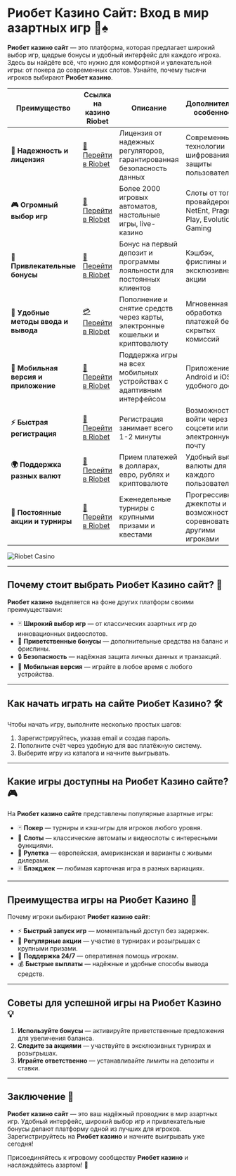 # Риобет Казино Сайт: Вход в мир азартных игр 🎰♠️

**Риобет казино сайт** — это платформа, которая предлагает широкий выбор игр, щедрые бонусы и удобный интерфейс для каждого игрока. Здесь вы найдёте всё, что нужно для комфортной и увлекательной игры: от покера до современных слотов. Узнайте, почему тысячи игроков выбирают **Риобет казино**.

| **Преимущество**                      | **Ссылка на казино Riobet**                | **Описание**                                       | **Дополнительные особенности**                     |
|----------------------------------------|--------------------------------------------|--------------------------------------------------|--------------------------------------------------|
| **🎰 Надежность и лицензия**           | [💎 Перейти в Riobet](https://brandplay.link/7xBLTPyj) | Лицензия от надежных регуляторов, гарантированная безопасность данных | Современные технологии шифрования для защиты пользователей |
| **🎮 Огромный выбор игр**              | [🎉 Перейти в Riobet](https://brandplay.link/7xBLTPyj) | Более 2000 игровых автоматов, настольные игры, live-казино | Слоты от топовых провайдеров: NetEnt, Pragmatic Play, Evolution Gaming |
| **🎁 Привлекательные бонусы**          | [🎯 Перейти в Riobet](https://brandplay.link/7xBLTPyj) | Бонус на первый депозит и программы лояльности для постоянных клиентов | Кэшбэк, фриспины и эксклюзивные акции |
| **💸 Удобные методы ввода и вывода**   | [💳 Перейти в Riobet](https://brandplay.link/7xBLTPyj) | Пополнение и снятие средств через карты, электронные кошельки и криптовалюту | Мгновенная обработка платежей без скрытых комиссий |
| **📱 Мобильная версия и приложение**   | [🚀 Перейти в Riobet](https://brandplay.link/7xBLTPyj) | Поддержка игры на всех мобильных устройствах с адаптивным интерфейсом | Приложение для Android и iOS для удобного доступа |
| **⚡ Быстрая регистрация**             | [🔑 Перейти в Riobet](https://brandplay.link/7xBLTPyj) | Регистрация занимает всего 1-2 минуты | Возможность войти через соцсети или электронную почту |
| **🌍 Поддержка разных валют**          | [💸 Перейти в Riobet](https://brandplay.link/7xBLTPyj) | Прием платежей в долларах, евро, рублях и криптовалюте | Удобный выбор валюты для каждого пользователя     |
| **🏅 Постоянные акции и турниры**      | [🎲 Перейти в Riobet](https://brandplay.link/7xBLTPyj) | Еженедельные турниры с крупными призами и квестами | Прогрессивные джекпоты и возможность соревноваться с другими игроками |

![Riobet Casino](https://www.bragazeta.ru/wp-content/uploads/2023/06/riobet1.webp)

---

## Почему стоит выбрать Риобет Казино сайт? 🎲

**Риобет казино** выделяется на фоне других платформ своими преимуществами:

- 🃏 **Широкий выбор игр** — от классических азартных игр до инновационных видеослотов.
- 🎁 **Приветственные бонусы** — дополнительные средства на баланс и фриспины.
- 🔒 **Безопасность** — надёжная защита личных данных и транзакций.
- 📱 **Мобильная версия** — играйте в любое время с любого устройства.

---

## Как начать играть на сайте Риобет Казино? 🛠️

Чтобы начать игру, выполните несколько простых шагов:

1. Зарегистрируйтесь, указав email и создав пароль.
2. Пополните счёт через удобную для вас платёжную систему.
3. Выберите игру из каталога и начните выигрывать.

---

## Какие игры доступны на Риобет Казино сайте? 🎮

На **Риобет казино сайте** представлены популярные азартные игры:

- 🃏 **Покер** — турниры и кэш-игры для игроков любого уровня.
- 🎰 **Слоты** — классические автоматы и видеослоты с интересными функциями.
- 🎲 **Рулетка** — европейская, американская и варианты с живыми дилерами.
- 🃠 **Блэкджек** — любимая карточная игра в разных вариациях.

---

## Преимущества игры на Риобет Казино 🌟

Почему игроки выбирают **Риобет казино сайт**:

- ⚡ **Быстрый запуск игр** — моментальный доступ без задержек.
- 🎁 **Регулярные акции** — участие в турнирах и розыгрышах с крупными призами.
- 🔧 **Поддержка 24/7** — оперативная помощь игрокам.
- 💰 **Быстрые выплаты** — надёжные и удобные способы вывода средств.

---

## Советы для успешной игры на Риобет Казино 💡

1. **Используйте бонусы** — активируйте приветственные предложения для увеличения баланса.
2. **Следите за акциями** — участвуйте в эксклюзивных турнирах и розыгрышах.
3. **Играйте ответственно** — устанавливайте лимиты на депозиты и ставки.

---

## Заключение 🏁

**Риобет казино сайт** — это ваш надёжный проводник в мир азартных игр. Удобный интерфейс, широкий выбор игр и привлекательные бонусы делают платформу одной из лучших для игроков. Зарегистрируйтесь на **Риобет казино** и начните выигрывать уже сегодня!

Присоединяйтесь к игровому сообществу **Риобет казино** и наслаждайтесь азартом! 🌟
